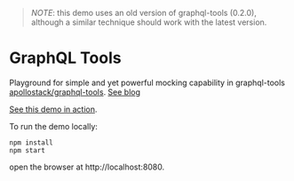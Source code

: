 > *NOTE*: this demo uses an old version of graphql-tools (0.2.0), although a similar technique should work with the latest version.

# GraphQL Tools
Playground for simple and yet powerful mocking capability in graphql-tools [apollostack/graphql-tools](https://github.com/apollostack/graphql-tools).
[See blog](http://graphql.org/blog/mocking-with-graphql/)

[See this demo in action](https://apollostack.github.io/mock-demo).

To run the demo locally:
```
npm install
npm start
```
open the browser at http://localhost:8080.
